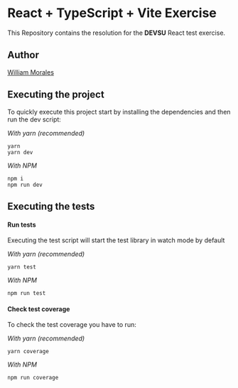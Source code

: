 # React + TypeScript + Vite Exercise

This Repository contains the resolution for the **DEVSU** React test exercise.

## Author

[William Morales](https://github.com/williamrolando88)

## Executing the project

To quickly execute this project start by installing the dependencies and then run the dev script:

_With yarn (recommended)_

```
yarn
yarn dev
```

_With NPM_

```
npm i
npm run dev
```

## Executing the tests

#### Run tests

Executing the test script will start the test library in watch mode by default

_With yarn (recommended)_

```
yarn test
```

_With NPM_

```
npm run test
```

#### Check test coverage

To check the test coverage you have to run:

_With yarn (recommended)_

```
yarn coverage
```

_With NPM_

```
npm run coverage
```

